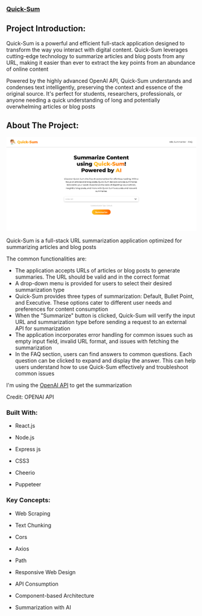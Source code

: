 ### **[Quick-Sum](https://quicksum-production.up.railway.app/)**

## **Project Introduction:**

Quick-Sum is a powerful and efficient full-stack application designed to transform the way you interact with digital content. Quick-Sum leverages cutting-edge technology to summarize articles and blog posts from any URL, making it easier than ever to extract the key points from an abundance of online content

Powered by the highly advanced OpenAI API, Quick-Sum understands and condenses text intelligently, preserving the context and essence of the original source. It's perfect for students, researchers, professionals, or anyone needing a quick understanding of long and potentially overwhelming articles or blog posts


## **About The Project:**

![An image of the home screen of the Quick-Sum application](./public/images/quickSumScreenShot.png)

Quick-Sum is a full-stack URL summarization application optimized for summarizing articles and blog posts


The common functionalities are:

- The application accepts URLs of articles or blog posts to generate summaries. The URL should be valid and in the correct format
- A drop-down menu is provided for users to select their desired summarization type
- Quick-Sum provides three types of summarization: Default, Bullet Point, and Executive. These options cater to different user needs and preferences for content consumption
- When the "Summarize" button is clicked, Quick-Sum will verify the input URL and summarization type before sending a request to an external API for summarization
- The application incorporates error handling for common issues such as empty input field, invalid URL format, and issues with fetching the summarization
- In the FAQ section, users can find answers to common questions. Each question can be clicked to expand and display the answer. This can help users understand how to use Quick-Sum effectively and troubleshoot common issues

I'm using the [OpenAI API](https://openai.com/product) to get the summarization

Credit: OPENAI API


### **Built With:**

- React.js

- Node.js

- Express js

- CSS3

- Cheerio

- Puppeteer

### **Key Concepts:**

- Web Scraping

- Text Chunking

- Cors

- Axios

- Path

- Responsive Web Design

- API Consumption

- Component-based Architecture

- Summarization with AI
